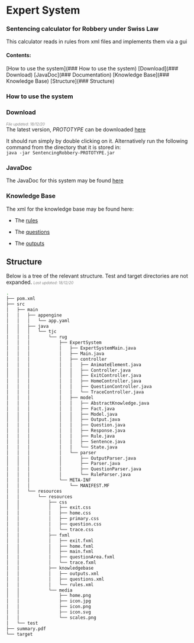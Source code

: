 # Expert System

### Sentencing calculator for Robbery under Swiss Law

This calculator reads in rules from xml files and implements them via a gui


#### Contents:
[How to use the system](### How to use the system)
[Download](### Download)
[JavaDoc](### Documentation)
[Knowledge Base](### Knowledge Base)
[Structure](### Structure)


### How to use the system

### Download   
_<span style="color:grey; font-size:10px">File updated: 18/12/20</span>_     
The latest version, _PROTOTYPE_ can be downloaded [here](https://github.com/timjchandler/ExpertSystem/blob/main/SentencingRobbery-PROTOTYPE.jar)    

It should run simply by double clicking on it. Alternatively run the following command from the directory that it is stored in:  
```java -jar SentencingRobbery-PROTOTYPE.jar```

### JavaDoc

The JavaDoc for this system may be found [here](https://timjchandler.github.io/ExpertSystem/JavaDoc/overview-summary.html)

### Knowledge Base

The xml for the knowledge base may be found here:

+ The [rules](https://github.com/timjchandler/ExpertSystem/blob/main/SentencingRobbery/src/main/resources/resources/knowledgebase/rules.xml)

+ The [questions](https://github.com/timjchandler/ExpertSystem/blob/main/SentencingRobbery/src/main/resources/resources/knowledgebase/questions.xml)

+ The [outputs](https://github.com/timjchandler/ExpertSystem/blob/main/SentencingRobbery/src/main/resources/resources/knowledgebase/outputs.xml)


## Structure

Below is a tree of the relevant structure. Test and target directories are not expanded.
_<span style="color:grey; font-size:10px">Last updated: 18/12/20</span>_   

```bash
.
├── pom.xml
├── src
│   ├── main
│   │   ├── appengine
│   │   │   └── app.yaml
│   │   ├── java
│   │   │   └── tjc
│   │   │       └── rug
│   │   │           ├── ExpertSystem
│   │   │           │   ├── ExpertSystemMain.java
│   │   │           │   ├── Main.java
│   │   │           │   ├── controller
│   │   │           │   │   ├── AnimateElement.java
│   │   │           │   │   ├── Controller.java
│   │   │           │   │   ├── ExitController.java
│   │   │           │   │   ├── HomeController.java
│   │   │           │   │   ├── QuestionController.java
│   │   │           │   │   └── TraceController.java
│   │   │           │   ├── model
│   │   │           │   │   ├── AbstractKnowledge.java
│   │   │           │   │   ├── Fact.java
│   │   │           │   │   ├── Model.java
│   │   │           │   │   ├── Output.java
│   │   │           │   │   ├── Question.java
│   │   │           │   │   ├── Response.java
│   │   │           │   │   ├── Rule.java
│   │   │           │   │   ├── Sentence.java
│   │   │           │   │   └── State.java
│   │   │           │   └── parser
│   │   │           │       ├── OutputParser.java
│   │   │           │       ├── Parser.java
│   │   │           │       ├── QuestionParser.java
│   │   │           │       └── RuleParser.java
│   │   │           └── META-INF
│   │   │               └── MANIFEST.MF
│   │   └── resources
│   │       └── resources
│   │           ├── css
│   │           │   ├── exit.css
│   │           │   ├── home.css
│   │           │   ├── primary.css
│   │           │   ├── question.css
│   │           │   └── trace.css
│   │           ├── fxml
│   │           │   ├── exit.fxml
│   │           │   ├── home.fxml
│   │           │   ├── main.fxml
│   │           │   ├── questionArea.fxml
│   │           │   └── trace.fxml
│   │           ├── knowledgebase
│   │           │   ├── outputs.xml
│   │           │   ├── questions.xml
│   │           │   └── rules.xml
│   │           └── media
│   │               ├── home.png
│   │               ├── icon.jpg
│   │               ├── icon.png
│   │               ├── icon.svg
│   │               └── scales.png
│   └── test
├── summary.pdf
└── target      
```
